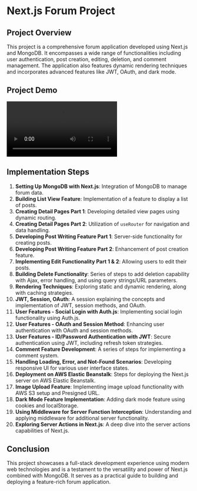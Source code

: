 # Next.js Forum Project

## Project Overview
This project is a comprehensive forum application developed using Next.js and MongoDB. It encompasses a wide range of functionalities including user authentication, post creation, editing, deletion, and comment management. The application also features dynamic rendering techniques and incorporates advanced features like JWT, OAuth, and dark mode. 

## Project Demo
![Project Demo](/forum/public/demo.mov)

## Implementation Steps

1. **Setting Up MongoDB with Next.js**: Integration of MongoDB to manage forum data.
2. **Building List View Feature**: Implementation of a feature to display a list of posts.
3. **Creating Detail Pages Part 1**: Developing detailed view pages using dynamic routing.
4. **Creating Detail Pages Part 2**: Utilization of `useRouter` for navigation and data handling.
5. **Developing Post Writing Feature Part 1**: Server-side functionality for creating posts.
6. **Developing Post Writing Feature Part 2**: Enhancement of post creation feature.
7. **Implementing Edit Functionality Part 1 & 2**: Allowing users to edit their posts.
8. **Building Delete Functionality**: Series of steps to add deletion capability with Ajax, error handling, and using query strings/URL parameters.
9. **Rendering Techniques**: Exploring static and dynamic rendering, along with caching strategies.
10. **JWT, Session, OAuth**: A session explaining the concepts and implementation of JWT, session methods, and OAuth.
11. **User Features - Social Login with Auth.js**: Implementing social login functionality using Auth.js.
12. **User Features - OAuth and Session Method**: Enhancing user authentication with OAuth and session methods.
13. **User Features - ID/Password Authentication with JWT**: Secure authentication using JWT, including refresh token strategies.
14. **Comment Feature Development**: A series of steps for implementing a comment system.
15. **Handling Loading, Error, and Not-Found Scenarios**: Developing responsive UI for various user interface states.
16. **Deployment on AWS Elastic Beanstalk**: Steps for deploying the Next.js server on AWS Elastic Beanstalk.
17. **Image Upload Feature**: Implementing image upload functionality with AWS S3 setup and Presigned URL.
18. **Dark Mode Feature Implementation**: Adding dark mode feature using cookies and localStorage.
19. **Using Middleware for Server Function Interception**: Understanding and applying middleware for additional server functionality.
20. **Exploring Server Actions in Next.js**: A deep dive into the server actions capabilities of Next.js.

## Conclusion
This project showcases a full-stack development experience using modern web technologies and is a testament to the versatility and power of Next.js combined with MongoDB. It serves as a practical guide to building and deploying a feature-rich forum application.